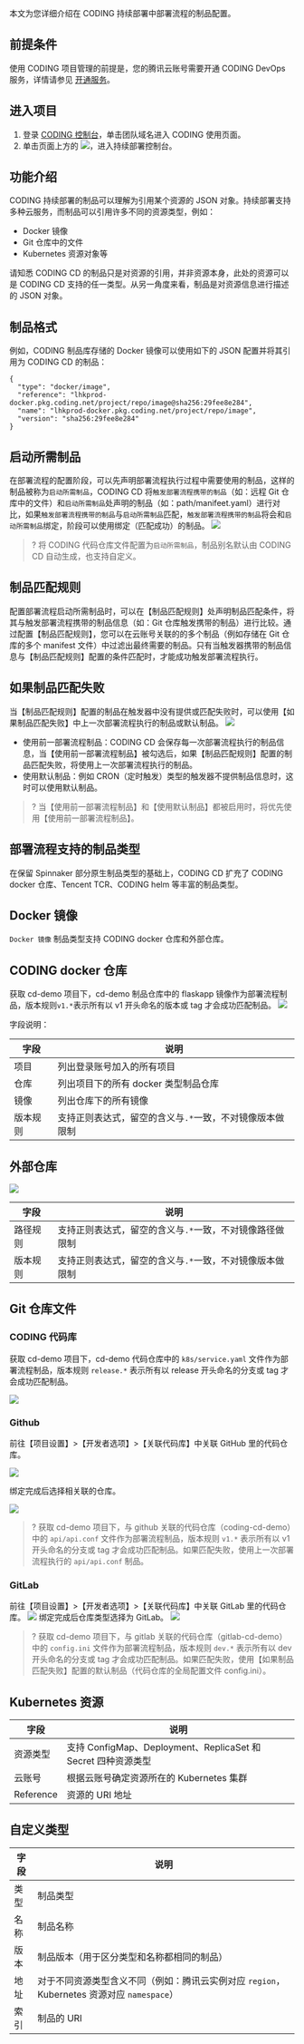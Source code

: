 本文为您详细介绍在 CODING 持续部署中部署流程的制品配置。

## 前提条件

使用 CODING 项目管理的前提是，您的腾讯云账号需要开通 CODING DevOps 服务，详情请参见 [开通服务](https://cloud.tencent.com/document/product/1159/44859)。 

## 进入项目

1. 登录 [CODING 控制台](https://console.cloud.tencent.com/coding)，单击团队域名进入 CODING 使用页面。
2. 单击页面上方的 <img src ="https://main.qcloudimg.com/raw/e33b9282e707785ee1aea8482d7f7082.png" style ="margin:0">，进入持续部署控制台。

## 功能介绍

CODING 持续部署的制品可以理解为引用某个资源的 JSON 对象。持续部署支持多种云服务，而制品可以引用许多不同的资源类型，例如：

- Docker 镜像
- Git 仓库中的文件
- Kubernetes 资源对象等

请知悉 CODING CD 的制品只是对资源的引用，并非资源本身，此处的资源可以是 CODING CD 支持的任一类型。从另一角度来看，制品是对资源信息进行描述的 JSON 对象。

## 制品格式

例如，CODING 制品库存储的 Docker 镜像可以使用如下的 JSON 配置并将其引用为 CODING CD 的制品：

```
{
  "type": "docker/image",
  "reference": "lhkprod-docker.pkg.coding.net/project/repo/image@sha256:29fee8e284",
  "name": "lhkprod-docker.pkg.coding.net/project/repo/image",
  "version": "sha256:29fee8e284"
}
```

## 启动所需制品

在部署流程的配置阶段，可以先声明部署流程执行过程中需要使用的制品，这样的制品被称为`启动所需制品`，CODING CD 将`触发部署流程携带的制品`（如：远程 Git 仓库中的文件）和`启动所需制品`处声明的制品（如：path/manifeet.yaml）进行对比，如果`触发部署流程携带的制品`与`启动所需制品`匹配，`触发部署流程携带的制品`将会和`启动所需制品`绑定，阶段可以使用绑定（匹配成功）的制品。
![](https://main.qcloudimg.com/raw/14c68c5163ddd09ad50bd78ae20901ce.png)

>? 将 CODING 代码仓库文件配置为`启动所需制品`，制品别名默认由 CODING CD 自动生成，也支持自定义。

## 制品匹配规则

配置部署流程启动所需制品时，可以在【制品匹配规则】处声明制品匹配条件，将其与触发部署流程携带的制品信息（如：Git 仓库触发携带的制品）进行比较。通过配置【制品匹配规则】，您可以在云账号关联的的多个制品（例如存储在 Git 仓库的多个 manifest 文件）中过滤出最终需要的制品。只有当触发器携带的制品信息与【制品匹配规则】配置的条件匹配时，才能成功触发部署流程执行。

## 如果制品匹配失败

当【制品匹配规则】配置的制品在触发器中没有提供或匹配失败时，可以使用【如果制品匹配失败】中上一次部署流程执行的制品或默认制品。
![](https://main.qcloudimg.com/raw/141734e0620eaa21b70711b6c2c01b80.png)

- 使用前一部署流程制品：CODING CD 会保存每一次部署流程执行的制品信息，当【使用前一部署流程制品】被勾选后，如果【制品匹配规则】配置的制品匹配失败，将使用上一次部署流程执行的制品。
- 使用默认制品：例如 CRON（定时触发）类型的触发器不提供制品信息时，这时可以使用默认制品。

>? 当【使用前一部署流程制品】和【使用默认制品】都被启用时，将优先使用【使用前一部署流程制品】。

## 部署流程支持的制品类型

在保留 Spinnaker 部分原生制品类型的基础上，CODING CD 扩充了 CODING docker 仓库、Tencent TCR、CODING helm 等丰富的制品类型。

## Docker 镜像

`Docker 镜像` 制品类型支持 CODING docker 仓库和外部仓库。

## CODING docker 仓库

获取 cd-demo 项目下，cd-demo 制品仓库中的 flaskapp 镜像作为部署流程制品，版本规则`v1.*`表示所有以 v1 开头命名的版本或 tag 才会成功匹配制品。
![](https://main.qcloudimg.com/raw/3de4b91862d7585089e6a78980203dea.png)

字段说明：

| 字段     | 说明                                                     |
| -------- | -------------------------------------------------------- |
| 项目     | 列出登录账号加入的所有项目                               |
| 仓库     | 列出项目下的所有 docker 类型制品仓库                     |
| 镜像     | 列出仓库下的所有镜像                                     |
| 版本规则 | 支持正则表达式，留空的含义与`.*`一致，不对镜像版本做限制 |

## 外部仓库

![](https://main.qcloudimg.com/raw/b61e271b5224133e958ced59f66d1c82.png)

| 字段     | 说明                                                     |
| -------- | -------------------------------------------------------- |
| 路径规则 | 支持正则表达式，留空的含义与`.*`一致，不对镜像路径做限制 |
| 版本规则 | 支持正则表达式，留空的含义与`.*`一致，不对镜像版本做限制 |

## Git 仓库文件

### CODING 代码库

获取 cd-demo 项目下，cd-demo 代码仓库中的 `k8s/service.yaml` 文件作为部署流程制品，版本规则 `release.*` 表示所有以 release 开头命名的分支或 tag 才会成功匹配制品。

![](https://main.qcloudimg.com/raw/c61c6a59d51df9456f3845ce6791983c.png)

### Github

前往【项目设置】>【开发者选项】>【关联代码库】中关联 GitHub 里的代码仓库。

![](https://main.qcloudimg.com/raw/360b57a5e40c671a2c999f83562d9eea.png)

绑定完成后选择相关联的仓库。

![](https://main.qcloudimg.com/raw/3877fad49502576c0566bbdc3ad2e2e7.png)

>? 获取 cd-demo 项目下，与 github 关联的代码仓库（coding-cd-demo）中的 `api/api.conf` 文件作为部署流程制品，版本规则 `v1.*` 表示所有以 v1 开头命名的分支或 tag 才会成功匹配制品。如果匹配失败，使用上一次部署流程执行的 `api/api.conf` 制品。

### GitLab

前往【项目设置】>【开发者选项】>【关联代码库】中关联 GitLab 里的代码仓库。
![](https://main.qcloudimg.com/raw/e9b1d0247210d611adb5f783f1c6991e.png)
绑定完成后仓库类型选择为 GitLab。
![](https://main.qcloudimg.com/raw/cb743de9e7a3b55cc46f79de1af1102c.png)

>? 获取 cd-demo 项目下，与 gitlab 关联的代码仓库（gitlab-cd-demo）中的 `config.ini` 文件作为部署流程制品，版本规则 `dev.*` 表示所有以 dev 开头命名的分支或 tag 才会成功匹配制品。如果匹配失败，使用【如果制品匹配失败】配置的默认制品（代码仓库的全局配置文件 config.ini）。

## Kubernetes 资源

| 字段      | 说明                                                         |
| --------- | ------------------------------------------------------------ |
| 资源类型  | 支持 ConfigMap、Deployment、ReplicaSet 和 Secret 四种资源类型 |
| 云账号    | 根据云账号确定资源所在的 Kubernetes 集群                     |
| Reference | 资源的 URI 地址                                              |

## 自定义类型

| 字段 | 说明                                                         |
| ---- | ------------------------------------------------------------ |
| 类型 | 制品类型                                                     |
| 名称 | 制品名称                                                     |
| 版本 | 制品版本（用于区分类型和名称都相同的制品）                   |
| 地址 | 对于不同资源类型含义不同（例如：腾讯云实例对应 `region`，Kubernetes 资源对应 `namespace`） |
| 索引 | 制品的 URI               
